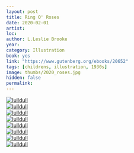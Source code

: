 ```yaml
---
layout: post
title: Ring O' Roses
date: 2020-02-01
artist: 
loc: 
author: L.Leslie Brooke
year: 
category: Illustration
book: yes
link: "https://www.gutenberg.org/ebooks/20652"
tags: [childrens, illustration, 1930s]
image: thumbs/2020_roses.jpg
hidden: false
permalink:
---
```




<div class="post_image_rounded">
	<a href="{{ site.baseurl }}/images/posts/2020_roses/001.jpg" target="_blank">
	<img src="{{ site.baseurl }}/images/posts/2020_roses/001.jpg" alt="lulldull"></a>
</div>

<div class="post_image_rounded">
	<a href="{{ site.baseurl }}/images/posts/2020_roses/002.jpg" target="_blank">
	<img src="{{ site.baseurl }}/images/posts/2020_roses/002.jpg" alt="lulldull"></a>
</div>

<div class="post_image_rounded">
	<a href="{{ site.baseurl }}/images/posts/2020_roses/003.jpg" target="_blank">
	<img src="{{ site.baseurl }}/images/posts/2020_roses/003.jpg" alt="lulldull"></a>
</div>

<div class="post_image_rounded">
	<a href="{{ site.baseurl }}/images/posts/2020_roses/004.jpg" target="_blank">
	<img src="{{ site.baseurl }}/images/posts/2020_roses/004.jpg" alt="lulldull"></a>
</div>

<div class="post_image_rounded">
	<a href="{{ site.baseurl }}/images/posts/2020_roses/005.jpg" target="_blank">
	<img src="{{ site.baseurl }}/images/posts/2020_roses/005.jpg" alt="lulldull"></a>
</div>

<div class="post_image_rounded">
	<a href="{{ site.baseurl }}/images/posts/2020_roses/006.jpg" target="_blank">
	<img src="{{ site.baseurl }}/images/posts/2020_roses/006.jpg" alt="lulldull"></a>
</div>

<div class="post_image_rounded">
	<a href="{{ site.baseurl }}/images/posts/2020_roses/007.jpg" target="_blank">
	<img src="{{ site.baseurl }}/images/posts/2020_roses/007.jpg" alt="lulldull"></a>
</div>


<div class="post_image_rounded">
	<a href="{{ site.baseurl }}/images/posts/2020_roses/008.jpg" target="_blank">
	<img src="{{ site.baseurl }}/images/posts/2020_roses/008.jpg" alt="lulldull"></a>
</div>